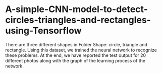 # A-simple-CNN-model-to-detect-circles-triangles-and-rectangles-using-Tensorflow

There are three different shapes in Folder Shape: circle, triangle and rectangle. Using this dataset, we trained the neural network to recognize these problems. At the end, we have reported the test output for 20 different photos along with the graph of the learning process of the network.

